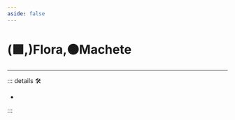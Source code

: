 ```yaml
---
aside: false
---
```

# (🟩,)<ekos>Flora</ekos>,🟠<motor>Machete</motor>

---

<!-- =================================================== -->
<!-- =================================================== -->
<!-- =================================================== -->
<!-- =================================================== -->
<!-- =================================================== -->
::: details 🛠

-

:::
